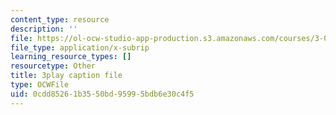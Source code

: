 ```yaml
---
content_type: resource
description: ''
file: https://ol-ocw-studio-app-production.s3.amazonaws.com/courses/3-091sc-introduction-to-solid-state-chemistry-fall-2010/0cdd85261b3550bd95995bdb6e30c4f5_540Sggsblbg.vtt
file_type: application/x-subrip
learning_resource_types: []
resourcetype: Other
title: 3play caption file
type: OCWFile
uid: 0cdd8526-1b35-50bd-9599-5bdb6e30c4f5
---
```

